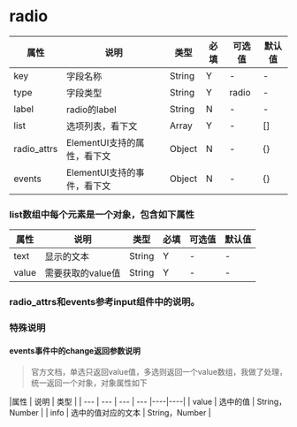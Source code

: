 # radio
|属性        |      说明    |    类型   |         必填     |    可选值    |        默认值 |
| --- | --- | --- | --- |----|----|
| key        |      字段名称   |  String   |    Y  |    -   |   -    |
| type        |      字段类型   |  String   |    Y  |    radio   |   -    |
| label        |      radio的label   |  String   |    N  |    -   |   -    |
| list        |      选项列表，看下文   |  Array   |    Y  |    -   |   []    |
| radio_attrs        |      ElementUI支持的属性，看下文   |  Object   |    N  |    -   |   {}    |
| events        |      ElementUI支持的事件，看下文   |  Object   |    N  |    -   |   {}    |

### list数组中每个元素是一个对象，包含如下属性
|属性        |      说明    |    类型   |         必填     |    可选值    |        默认值 |
| --- | --- | --- | --- |----|----|
| text        |      显示的文本   |  String   |  Y    |    -   |   -    |
| value        |      需要获取的value值   |  String   |    Y  |    -   |   -    |

### radio_attrs和events参考input组件中的说明。

### 特殊说明
#### events事件中的change返回参数说明
>官方文档，单选只返回value值，多选则返回一个value数组，我做了处理，统一返回一个对象，对象属性如下

|属性        |      说明    |    类型   |
| --- | --- | --- | --- |----|----|
| value        |      选中的值   |  String，Number  |
| info        |      选中的值对应的文本   |  String，Number   |


